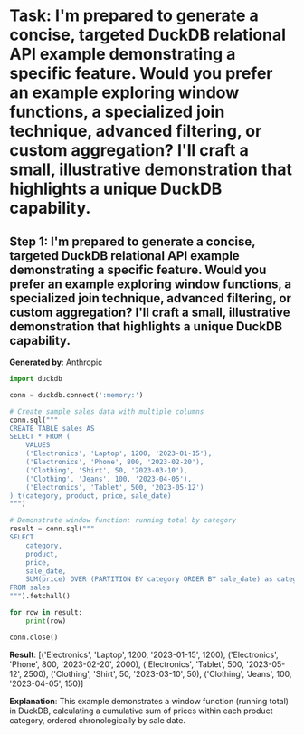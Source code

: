 # Task: I'm prepared to generate a concise, targeted DuckDB relational API example demonstrating a specific feature. Would you prefer an example exploring window functions, a specialized join technique, advanced filtering, or custom aggregation? I'll craft a small, illustrative demonstration that highlights a unique DuckDB capability.

## Step 1: I'm prepared to generate a concise, targeted DuckDB relational API example demonstrating a specific feature. Would you prefer an example exploring window functions, a specialized join technique, advanced filtering, or custom aggregation? I'll craft a small, illustrative demonstration that highlights a unique DuckDB capability.

**Generated by**: Anthropic

```python
import duckdb

conn = duckdb.connect(':memory:')

# Create sample sales data with multiple columns
conn.sql("""
CREATE TABLE sales AS 
SELECT * FROM (
    VALUES
    ('Electronics', 'Laptop', 1200, '2023-01-15'),
    ('Electronics', 'Phone', 800, '2023-02-20'),
    ('Clothing', 'Shirt', 50, '2023-03-10'),
    ('Clothing', 'Jeans', 100, '2023-04-05'),
    ('Electronics', 'Tablet', 500, '2023-05-12')
) t(category, product, price, sale_date)
""")

# Demonstrate window function: running total by category
result = conn.sql("""
SELECT 
    category, 
    product, 
    price,
    sale_date,
    SUM(price) OVER (PARTITION BY category ORDER BY sale_date) as category_running_total
FROM sales
""").fetchall()

for row in result:
    print(row)

conn.close()

```

**Result**: [('Electronics', 'Laptop', 1200, '2023-01-15', 1200), ('Electronics', 'Phone', 800, '2023-02-20', 2000), ('Electronics', 'Tablet', 500, '2023-05-12', 2500), ('Clothing', 'Shirt', 50, '2023-03-10', 50), ('Clothing', 'Jeans', 100, '2023-04-05', 150)]

**Explanation**: This example demonstrates a window function (running total) in DuckDB, calculating a cumulative sum of prices within each product category, ordered chronologically by sale date.

